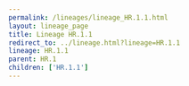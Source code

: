 ```yaml
---
permalink: /lineages/lineage_HR.1.1.html
layout: lineage_page
title: Lineage HR.1.1
redirect_to: ../lineage.html?lineage=HR.1.1
lineage: HR.1.1
parent: HR.1
children: ['HR.1.1']
---
```

